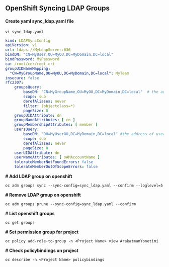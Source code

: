 ## OpenShift Syncing LDAP Groups

#### Create yaml sync_ldap.yaml file
```
vi sync_ldap.yaml
```
```yaml
kind: LDAPSyncConfig 
apiVersion: v1 
url: ldaps://MyLdapServer:636 
bindDN: "CN=MyUser,OU=MyOU,DC=MyDomain,DC=local" 
bindPassword: MyPassword 
ca: /root/cer/root.crt 
groupUIDNameMapping: 
  "CN=MyGroupName,OU=MyOU,DC=MyDomain,DC=local": MyTeam  
insecure: false 
rfc2307: 
    groupsQuery: 
        baseDN: "CN=MyGroupName,OU=MyOU,DC=MyDomain,DC=local"  # the address of the group to be added is given 
        scope: sub 
        derefAliases: never 
        filter: (objectclass=*) 
        pageSize: 0 
    groupUIDAttribute: dn 
    groupNameAttributes: [ cn ] 
    groupMembershipAttributes: [ member ] 
    usersQuery: 
        baseDN: "OU=MyUserOU,DC=MyDomain,DC=local" #the address of users connected to the group is given 
        scope: sub 
        derefAliases: never 
        pageSize: 0 
    userUIDAttribute: dn 
    userNameAttributes: [ sAMAccountName ] 
    tolerateMemberNotFoundErrors: false 
    tolerateMemberOutOfScopeErrors: false
```

**# Add LDAP group on openshift**
```
oc adm groups sync --sync-config=sync_ldap.yaml --confirm --loglevel=5
```
**# Remove LDAP group on openshift**
```
oc adm groups prune --sync-config=sync_ldap.yaml --confirm
```
**# List openshift groups**
```
oc get groups
```
**# Set permission group for project**
```
oc policy add-role-to-group -n <Project Name> view ArakatmanYonetimi
```
**# Check policybindings on project**
```
oc describe -n <Project Name> policybindings
```